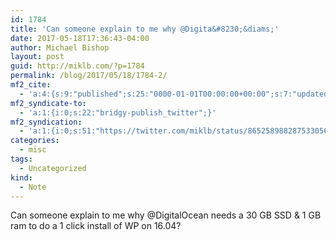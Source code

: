 ```yaml
---
id: 1784
title: 'Can someone explain to me why @Digita&#8230;&diams;'
date: 2017-05-18T17:36:43-04:00
author: Michael Bishop
layout: post
guid: http://miklb.com/?p=1784
permalink: /blog/2017/05/18/1784-2/
mf2_cite:
  - 'a:4:{s:9:"published";s:25:"0000-01-01T00:00:00+00:00";s:7:"updated";s:25:"0000-01-01T00:00:00+00:00";s:8:"category";a:1:{i:0;s:0:"";}s:6:"author";a:0:{}}'
mf2_syndicate-to:
  - 'a:1:{i:0;s:22:"bridgy-publish_twitter";}'
mf2_syndication:
  - 'a:1:{i:0;s:51:"https://twitter.com/miklb/status/865258988287533056";}'
categories:
  - misc
tags:
  - Uncategorized
kind:
  - Note
---
```

Can someone explain to me why @DigitalOcean needs a 30 GB SSD & 1 GB ram to do a 1 click install of WP on 16.04?